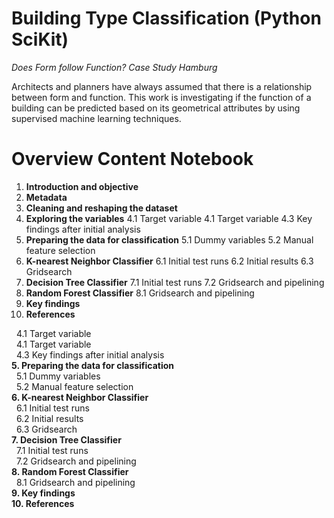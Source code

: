 # Building Type Classification (Python SciKit)
*Does Form follow Function? Case Study Hamburg*

Architects and planners have always assumed that there is a relationship between form and function. This work is investigating if the function of a building can be predicted based on its geometrical attributes by using supervised machine learning techniques.

# Overview Content Notebook

1. **Introduction and objective**
2. **Metadata**
3. **Cleaning and reshaping the dataset**
4. **Exploring the variables**
   4.1 Target variable
   4.1 Target variable
   4.3 Key findings after initial analysis
5. **Preparing the data for classification**
  5.1 Dummy variables
  5.2 Manual feature selection
6. **K-nearest Neighbor Classifier**
 6.1 Initial test runs
 6.2 Initial results
 6.3 Gridsearch
7. **Decision Tree Classifier**
 7.1 Initial test runs
 7.2 Gridsearch and pipelining
8. **Random Forest Classifier**
8.1 Gridsearch and pipelining
9. **Key findings**
10. **References**


   &nbsp;&nbsp;4.1 Target variable <br>
   &nbsp;&nbsp;4.1 Target variable<br>
   &nbsp;&nbsp;4.3 Key findings after initial analysis<br>
**5. Preparing the data for classification**<br>
   &nbsp;&nbsp;5.1 Dummy variables<br>
   &nbsp;&nbsp;5.2 Manual feature selection<br>
**6. K-nearest Neighbor Classifier**<br>
   &nbsp;&nbsp;6.1 Initial test runs<br>
   &nbsp;&nbsp;6.2 Initial results<br>
   &nbsp;&nbsp;6.3 Gridsearch<br>
**7. Decision Tree Classifier**<br>
   &nbsp;&nbsp;7.1 Initial test runs<br>
   &nbsp;&nbsp;7.2 Gridsearch and pipelining<br>
**8. Random Forest Classifier**<br>
   &nbsp;&nbsp;8.1 Gridsearch and pipelining<br>
**9. Key findings<br>
10. References**

